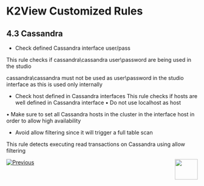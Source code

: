 # K2View Customized Rules

## 4.3	Cassandra

-	Check defined Cassandra interface user/pass

This rule checks if cassandra\cassandra user\password are being used in the studio

cassandra\cassandra must not be used as user\password in the studio interface as this is used only internally

-	Check host defined in Cassandra interfaces
This rule checks if hosts are well defined in Cassandra interface
•	Do not use localhost as host

•	Make sure to set all Cassandra hosts in the cluster in the interface host in order to allow high availability 

-	Avoid allow filtering since it will trigger a full table scan

This rule detects executing read transactions on Cassandra using allow filtering



[![Previous](/articles/images/Previous.png)](/articles/COE/SonarQube/04_K2View_Customized_Rules/02_Java_Coding.md)[<img align="right" width="60" height="54" src="/articles/images/Next.png">](/articles/COE/SonarQube/04_K2View_Customized_Rules/04_IIDFinder.md)

